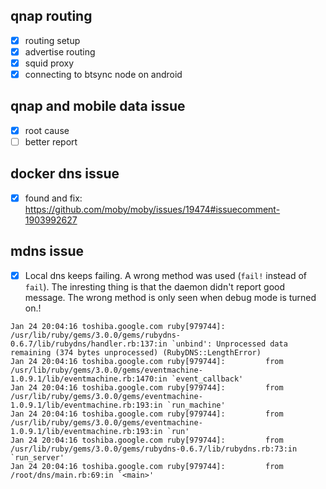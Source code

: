 ## qnap routing

- [x] routing setup
- [x] advertise routing
- [x] squid proxy
- [x] connecting to btsync node on android

## qnap and mobile data issue

- [x] root cause
- [ ] better report

## docker dns issue 

- [x] found and fix: https://github.com/moby/moby/issues/19474#issuecomment-1903992627

## mdns issue

- [x] Local dns keeps failing. A wrong method was used (`fail!` instead of `fail`). The inresting thing is that the daemon didn't report good message. The wrong method is only seen when debug mode is turned on.! 

```
Jan 24 20:04:16 toshiba.google.com ruby[979744]: /usr/lib/ruby/gems/3.0.0/gems/rubydns-0.6.7/lib/rubydns/handler.rb:137:in `unbind': Unprocessed data remaining (374 bytes unprocessed) (RubyDNS::LengthError)
Jan 24 20:04:16 toshiba.google.com ruby[979744]:         from /usr/lib/ruby/gems/3.0.0/gems/eventmachine-1.0.9.1/lib/eventmachine.rb:1470:in `event_callback'
Jan 24 20:04:16 toshiba.google.com ruby[979744]:         from /usr/lib/ruby/gems/3.0.0/gems/eventmachine-1.0.9.1/lib/eventmachine.rb:193:in `run_machine'
Jan 24 20:04:16 toshiba.google.com ruby[979744]:         from /usr/lib/ruby/gems/3.0.0/gems/eventmachine-1.0.9.1/lib/eventmachine.rb:193:in `run'
Jan 24 20:04:16 toshiba.google.com ruby[979744]:         from /usr/lib/ruby/gems/3.0.0/gems/rubydns-0.6.7/lib/rubydns.rb:73:in `run_server'
Jan 24 20:04:16 toshiba.google.com ruby[979744]:         from /root/dns/main.rb:69:in `<main>'
```
